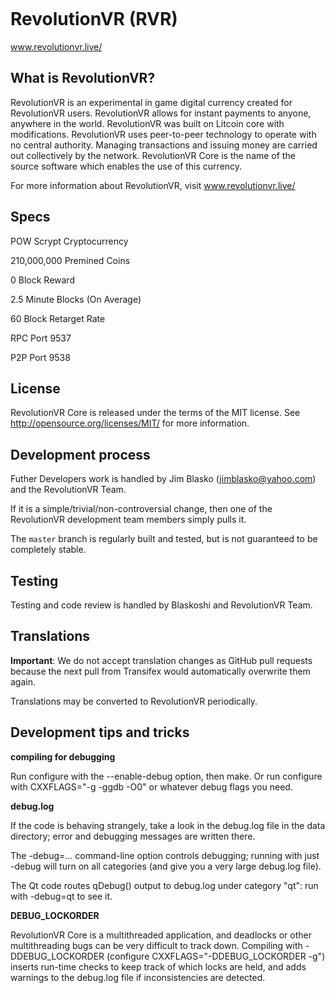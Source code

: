 <a href="http://i.imgur.com/E8ESrsq.png"><img src="http://i.imgur.com/E8ESrsq.png" title="" /></a>


RevolutionVR (RVR)
===========

www.revolutionvr.live/

What is RevolutionVR?
----------------

RevolutionVR is an experimental in game digital currency created for RevolutionVR users. 
RevolutionVR allows for instant payments to anyone, anywhere in the world. 
RevolutionVR was built on Litcoin core with modifications.
RevolutionVR uses peer-to-peer technology to operate with no central authority.
Managing transactions and issuing money are carried
out collectively by the network. RevolutionVR Core is the name of the source
software which enables the use of this currency.

For more information about RevolutionVR, visit www.revolutionvr.live/

Specs
-----
POW Scrypt Cryptocurrency

210,000,000 Premined Coins  

0 Block Reward

2.5 Minute Blocks (On Average)

60 Block Retarget Rate

RPC Port 9537

P2P Port 9538


License
-------

RevolutionVR Core is released under the terms of the MIT license.
See http://opensource.org/licenses/MIT/ for more information.

Development process
-------------------

Futher Developers work is handled by Jim Blasko (jimblasko@yahoo.com) and the RevolutionVR Team. 

If it is a simple/trivial/non-controversial change, then one of the RevolutionVR
development team members simply pulls it.

The `master` branch is regularly built and tested, but is not guaranteed to be
completely stable. 

Testing
-------

Testing and code review is handled by Blaskoshi and RevolutionVR Team.


Translations
------------

**Important**: We do not accept translation changes as GitHub pull requests because the next
pull from Transifex would automatically overwrite them again.

Translations may be converted to RevolutionVR periodically.

Development tips and tricks
---------------------------

**compiling for debugging**

Run configure with the --enable-debug option, then make. Or run configure with
CXXFLAGS="-g -ggdb -O0" or whatever debug flags you need.

**debug.log**

If the code is behaving strangely, take a look in the debug.log file in the data directory;
error and debugging messages are written there.

The -debug=... command-line option controls debugging; running with just -debug will turn
on all categories (and give you a very large debug.log file).

The Qt code routes qDebug() output to debug.log under category "qt": run with -debug=qt
to see it.


**DEBUG_LOCKORDER**

RevolutionVR Core is a multithreaded application, and deadlocks or other multithreading bugs
can be very difficult to track down. Compiling with -DDEBUG_LOCKORDER (configure
CXXFLAGS="-DDEBUG_LOCKORDER -g") inserts run-time checks to keep track of which locks
are held, and adds warnings to the debug.log file if inconsistencies are detected.